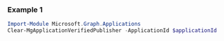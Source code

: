 ### Example 1
``` powershell
Import-Module Microsoft.Graph.Applications
Clear-MgApplicationVerifiedPublisher -ApplicationId $applicationId
```
